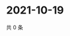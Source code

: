 # 2021-10-19

共 0 条

<!-- BEGIN WEIBO -->
<!-- 最后更新时间 Tue Oct 19 2021 09:56:08 GMT+0800 (China Standard Time) -->

<!-- END WEIBO -->
